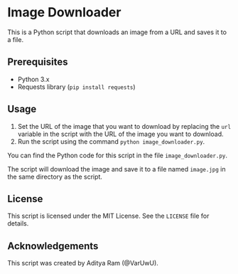 # Image Downloader

This is a Python script that downloads an image from a URL and saves it to a file.

## Prerequisites

- Python 3.x
- Requests library (`pip install requests`)

## Usage

1. Set the URL of the image that you want to download by replacing the `url` variable in the script with the URL of the image you want to download.
2. Run the script using the command `python image_downloader.py`.

You can find the Python code for this script in the file `image_downloader.py`.

The script will download the image and save it to a file named `image.jpg` in the same directory as the script.

## License

This script is licensed under the MIT License. See the `LICENSE` file for details.

## Acknowledgements

This script was created by Aditya Ram (@VarUwU).
